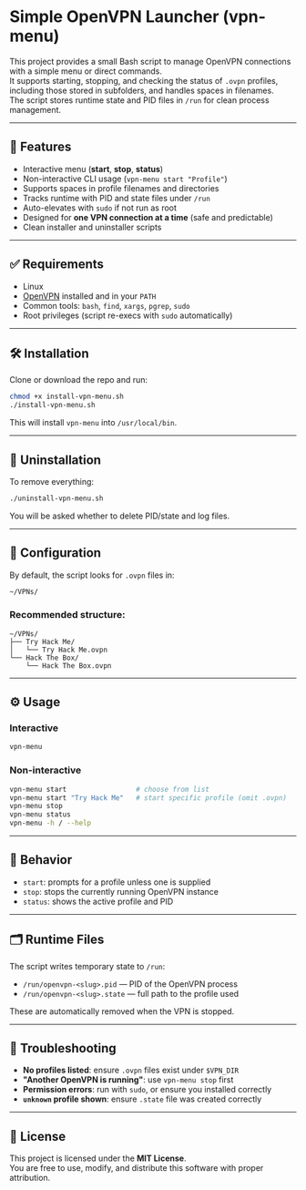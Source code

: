 <!-- README.md -->

# Simple OpenVPN Launcher (vpn-menu)

This project provides a small Bash script to manage OpenVPN connections with a simple menu or direct commands.  
It supports starting, stopping, and checking the status of `.ovpn` profiles, including those stored in subfolders, and handles spaces in filenames.  
The script stores runtime state and PID files in `/run` for clean process management.

---

## 🚀 Features

- Interactive menu (**start**, **stop**, **status**)
- Non-interactive CLI usage (`vpn-menu start "Profile"`)
- Supports spaces in profile filenames and directories
- Tracks runtime with PID and state files under `/run`
- Auto-elevates with `sudo` if not run as root
- Designed for **one VPN connection at a time** (safe and predictable)
- Clean installer and uninstaller scripts

---

## ✅ Requirements

- Linux
- [OpenVPN](https://openvpn.net/) installed and in your `PATH`
- Common tools: `bash`, `find`, `xargs`, `pgrep`, `sudo`
- Root privileges (script re-execs with `sudo` automatically)

---

## 🛠️ Installation

Clone or download the repo and run:

```bash
chmod +x install-vpn-menu.sh
./install-vpn-menu.sh
```

This will install `vpn-menu` into `/usr/local/bin`.

---

## 🧼 Uninstallation

To remove everything:

```bash
./uninstall-vpn-menu.sh
```

You will be asked whether to delete PID/state and log files.

---

## 📁 Configuration

By default, the script looks for `.ovpn` files in:

```bash
~/VPNs/
```

### Recommended structure:
```
~/VPNs/
├── Try Hack Me/
│   └── Try Hack Me.ovpn
└── Hack The Box/
    └── Hack The Box.ovpn
```

---

## ⚙️ Usage

### Interactive
```bash
vpn-menu
```

### Non-interactive
```bash
vpn-menu start                 # choose from list
vpn-menu start "Try Hack Me"   # start specific profile (omit .ovpn)
vpn-menu stop
vpn-menu status
vpn-menu -h / --help
```

---

## 📌 Behavior

- `start`: prompts for a profile unless one is supplied
- `stop`: stops the currently running OpenVPN instance
- `status`: shows the active profile and PID

---

## 🗂️ Runtime Files

The script writes temporary state to `/run`:
- `/run/openvpn-<slug>.pid` — PID of the OpenVPN process
- `/run/openvpn-<slug>.state` — full path to the profile used

These are automatically removed when the VPN is stopped.

---

## 🧯 Troubleshooting

- **No profiles listed**: ensure `.ovpn` files exist under `$VPN_DIR`
- **"Another OpenVPN is running"**: use `vpn-menu stop` first
- **Permission errors**: run with `sudo`, or ensure you installed correctly
- **`unknown` profile shown**: ensure `.state` file was created correctly

---

## 📄 License

This project is licensed under the **MIT License**.  
You are free to use, modify, and distribute this software with proper attribution.




